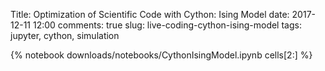 Title: Optimization of Scientific Code with Cython: Ising Model
date: 2017-12-11 12:00
comments: true
slug: live-coding-cython-ising-model
tags: jupyter, cython, simulation

{% notebook downloads/notebooks/CythonIsingModel.ipynb cells[2:] %}